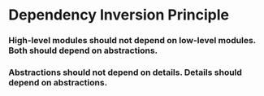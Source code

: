 # Dependency Inversion Principle
### High-level modules should not depend on low-level modules. Both should depend on abstractions.
### Abstractions should not depend on details. Details should depend on abstractions.
